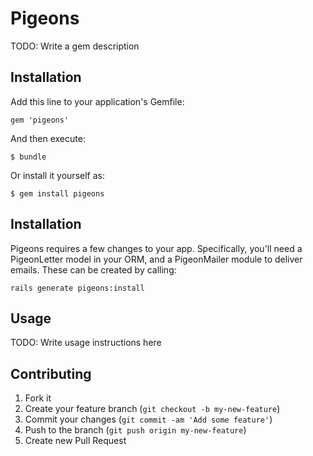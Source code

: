 # Pigeons

TODO: Write a gem description

## Installation

Add this line to your application's Gemfile:

    gem 'pigeons'

And then execute:

    $ bundle

Or install it yourself as:

    $ gem install pigeons

## Installation

Pigeons requires a few changes to your app.  Specifically, you'll need a PigeonLetter model in your ORM, and a PigeonMailer module to deliver emails.  These can be created by calling:

    rails generate pigeons:install

## Usage

TODO: Write usage instructions here

## Contributing

1. Fork it
2. Create your feature branch (`git checkout -b my-new-feature`)
3. Commit your changes (`git commit -am 'Add some feature'`)
4. Push to the branch (`git push origin my-new-feature`)
5. Create new Pull Request
